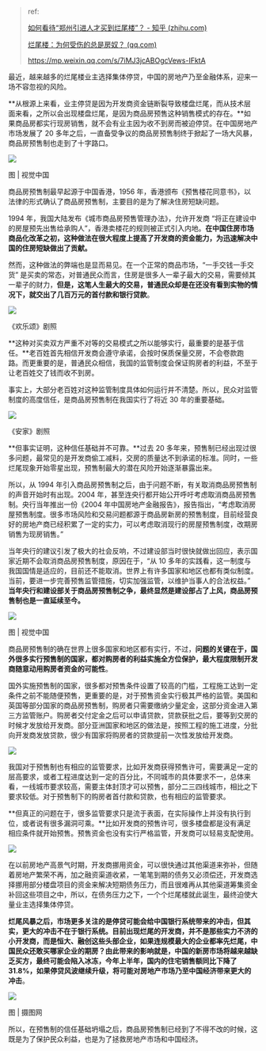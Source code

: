 > ref: 
>
> [ 如何看待“郑州引进人才买到烂尾楼”？ - 知乎 (zhihu.com)](https://www.zhihu.com/question/538640368/answer/2578778020)
>
> [烂尾楼：为何受伤的总是房奴？ (qq.com)](https://mp.weixin.qq.com/s/U5cr_WoxZDusZ2NLQYXoqQ)
>
> https://mp.weixin.qq.com/s/7iMJ3jcABOgcVews-IFktA

最近，越来越多的烂尾楼业主选择集体停贷，中国的房地产乃至金融体系，迎来一场不容忽视的风险。

**从根源上来看，业主停贷是因为开发商资金链断裂导致楼盘烂尾，而从技术层面来看，之所以会出现楼盘烂尾，是因为商品房预售这种销售模式的存在。**如果商品房都实行现房销售，就不会有业主因为收不到房而被迫停贷。在中国房地产市场发展了 20 多年之后，一直备受争议的商品房预售制终于掀起了一场大风暴，商品房预售制也走到了十字路口。

![](https://mmbiz.qpic.cn/mmbiz_png/1bLwibHRep11lxGZWEPhfiaCrMBM8A40GdMKIFMsy0piaCp5M8Cmzx2w8tSzYVCQM3qGzwAnxV6zZ4jVIw7bsGQQA/640?wx_fmt=png)

图 | 视觉中国

商品房预售制最早起源于中国香港，1956 年，香港颁布《预售楼花同意书》，以法律的形式确认了商品房预售制，主要目的是为了解决住房短缺问题。

1994 年，我国大陆发布《城市商品房预售管理办法》，允许开发商 “将正在建设中的房屋预先出售给承购人”，香港卖楼花的规则被正式引入内地。**在中国住房市场商品化改革之初，这种做法在很大程度上提高了开发商的资金能力，为迅速解决中国的住房短缺做出了贡献。**

然而，这种做法的弊端也是显而易见。在一个正常的商品市场，“一手交钱一手交货” 是买卖的常态，对普通民众而言，住房是很多人一辈子最大的交易，需要倾其一辈子的财力，**但是，这笔人生最大的交易，普通民众却是在还没有看到实物的情况下，就交出了几百万元的首付款和银行贷款**。

![](https://mmbiz.qpic.cn/mmbiz_png/1bLwibHRep11lxGZWEPhfiaCrMBM8A40GdphjHksjbSMhuQLp2hLQcU19ZIb2WHKsg0U9DwWjtmelTsDc4uQ6yaQ/640?wx_fmt=png)

《欢乐颂》剧照

**这种对买卖双方严重不对等的交易模式之所以能够实行，最重要的是基于信任。**老百姓首先相信开发商会遵守承诺，会按时保质保量交房，不会卷款跑路。而更重要的是，普通民众相信，我国的监管制度会保证购房者的利益，不至于让老百姓交了钱而收不到房。

事实上，大部分老百姓对这种监管制度具体如何运行并不清楚。所以，民众对监管制度的高度信任，是商品房预售制在我国实行了将近 30 年的重要基础。

![](https://mmbiz.qpic.cn/mmbiz_jpg/1bLwibHRep11lxGZWEPhfiaCrMBM8A40GdBCDW0Z5UNwzKVicXRaTKT8TibRHbW3qic0voniagOrOn83ONUxG4l2SnxQ/640?wx_fmt=jpeg)

《安家》剧照

**但事实证明，这种信任基础并不可靠。**过去 20 多年来，预售制已经出现过很多问题，最常见的是开发商偷工减料，交房的质量达不到承诺的标准。同时，一些烂尾现象开始零星出现，预售制最大的潜在风险开始逐渐暴露出来。

所以，从 1994 年引入商品房预售制之后，由于问题不断，有关取消商品房预售制的声音开始时有出现。2004 年，甚至连央行都开始公开呼吁考虑取消商品房预售制。央行当年推出一份《2004 年中国房地产金融报告》，报告指出，“考虑取消房屋预售制度。很多市场风险和交易问题都源于商品房新房的预售制度，目前经营良好的房地产商已经积累了一定的实力，可以考虑取消现行的房屋预售制度，改期房销售为现房销售。”

当年央行的建议引发了极大的社会反响，不过建设部当时很快就做出回应，表示国家近期不会取消商品房预售制度，原因在于，“从 10 多年的实践看，这一制度与我国国情是适应的，目前还不能取消。世界上有许多国家和地区也都有类似制度。当前，要进一步完善预售监管措施，切实加强监管，以维护当事人的合法权益。” **当年央行和建设部关于商品房预售制之争，最终显然是建设部占了上风，商品房预售制也是一直延续至今。**

![](https://mmbiz.qpic.cn/mmbiz_png/1bLwibHRep11lxGZWEPhfiaCrMBM8A40GdrC4sMVUiaUfdic24dFEpzGrWwzWep6iaIBXxDUdhECLYGlf0JV3iay4XJg/640?wx_fmt=png)

图 | 视觉中国

商品房预售制的确在世界上很多国家和地区都有实行，不过，**问题的关键在于，国外很多实行预售制的国家，都对购房者的利益实施全方位保护，最大程度限制开发商随意动用购房者资金的可能性**。

国外实施预售制的国家，很多都对预售条件设置了较高的门槛，工程施工达到一定条件之前不能随便预售，更重要的是，对于预售资金实行极其严格的监管。美国和英国等部分国家的商品房预售制，购房者只需要缴纳少量定金，这部分资金进入第三方监管账户。购房者交付定金之后可以申请贷款，贷款获批之后，要等到交房的时候才发放给开发商。部分亚洲国家和地区的做法是，按照工程的施工进度，分批向开发商发放贷款，很少有国家将购房者的贷款提前一次性发放给开发商。

![](https://mmbiz.qpic.cn/mmbiz_jpg/1bLwibHRep11lxGZWEPhfiaCrMBM8A40GdeR6ZeXryfr4OIWZuI6vZvHSx0PFF74FxphImt0iap0UicfticA6tibJS6g/640?wx_fmt=jpeg)

我国对于预售制也有相应的监管要求，比如开发商获得预售许可，需要满足一定的层高要求，或者工程进度达到一定的百分比，不同城市的具体要求不一，总体来看，一线城市要求较高，需要主体封顶才可以预售，部分二三四线城市，相比之下要求较低。对于预售制下的购房者首付款和贷款，也有相应的监管要求。

**但真正的问题在于，很多监管要求只是流于表面，在实际操作上并没有执行到位，或者说有很多漏洞可乘。**比如开发商的预售许可，很多楼盘都是没有满足相应条件就开始预售。预售资金也没有实行严格监管，开发商可以轻易支配使用。

![](https://mmbiz.qpic.cn/mmbiz_jpg/1bLwibHRep11lxGZWEPhfiaCrMBM8A40GdRE2HibRlDygK55WkAgw3Er45J68LCbiaaVy8GbpXfEaazzngCDZ5UCGQ/640?wx_fmt=jpeg)

在以前房地产高景气时期，开发商挪用资金，可以很快通过其他渠道来弥补，但随着房地产繁荣不再，加之融资渠道收紧，一笔笔到期的债务又必须偿还，开发商选择挪用部分楼盘项目的资金来解决短期债务压力，而且很难再从其他渠道筹集资金补回这些项目之中，所以，在债务压力之下，一个个烂尾楼就此诞生，最终迫使大量业主选择集体停贷。

**烂尾风暴之后，市场更多关注的是停贷可能会给中国银行系统带来的冲击，但其实，更大的冲击不在于银行系统。**目前出现烂尾的开发商，并不是那些实力不济的小开发商，而是恒大、融创这些头部企业，如果连规模最大的企业都率先烂尾，中国民众还敢买哪家企业的期房？**由此带来的影响就是，中国的新房市场将越来越缺乏买方，最终可能会陷入冰冻，**今******年上半年，国内的住宅销售额同比下降了 31.8%，如果停贷风波继续升级，将可能对房地产市场乃至中国经济带来更大的冲击**。

![](https://mmbiz.qpic.cn/mmbiz_png/1bLwibHRep11lxGZWEPhfiaCrMBM8A40Gd86RDT2kTfse027HPyhGkU2a4zbCoEiaKO6ibRDJSD92FFhR6U7meC1pQ/640?wx_fmt=png)

图 | 摄图网

所以，在预售制的信任基础坍塌之后，商品房预售制已经到了不得不改的时候，这既是为了保护民众利益，也是为了拯救房地产市场和中国经济。


